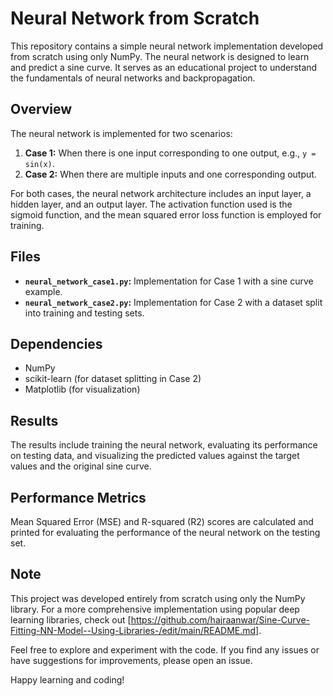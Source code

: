 # Neural Network from Scratch

This repository contains a simple neural network implementation developed from scratch using only NumPy. The neural network is designed to learn and predict a sine curve. It serves as an educational project to understand the fundamentals of neural networks and backpropagation.

## Overview

The neural network is implemented for two scenarios:

1. **Case 1:** When there is one input corresponding to one output, e.g., `y = sin(x)`.
2. **Case 2:** When there are multiple inputs and one corresponding output.

For both cases, the neural network architecture includes an input layer, a hidden layer, and an output layer. The activation function used is the sigmoid function, and the mean squared error loss function is employed for training.

## Files

- **`neural_network_case1.py`:** Implementation for Case 1 with a sine curve example.
- **`neural_network_case2.py`:** Implementation for Case 2 with a dataset split into training and testing sets.

## Dependencies

- NumPy
- scikit-learn (for dataset splitting in Case 2)
- Matplotlib (for visualization)

## Results
The results include training the neural network, evaluating its performance on testing data, and visualizing the predicted values against the target values and the original sine curve.

## Performance Metrics
Mean Squared Error (MSE) and R-squared (R2) scores are calculated and printed for evaluating the performance of the neural network on the testing set.

## Note
This project was developed entirely from scratch using only the NumPy library. For a more comprehensive implementation using popular deep learning libraries, check out [https://github.com/hajraanwar/Sine-Curve-Fitting-NN-Model--Using-Libraries-/edit/main/README.md].

Feel free to explore and experiment with the code. If you find any issues or have suggestions for improvements, please open an issue.

Happy learning and coding!
